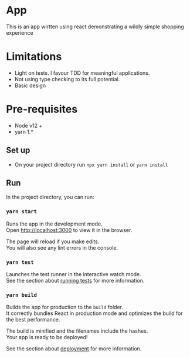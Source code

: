 # App

This is an app wirtten using react demonstrating a wildly simple shopping experience

# Limitations
* Light on tests. I favour TDD for meaningful applications.
* Not using type checking to its full potential.
* Basic design

# Pre-requisites
* Node v12 +
* yarn 1.*

## Set up
* On your project directory run `npx yarn install` or `yarn install`

## Run

In the project directory, you can run:

### `yarn start`

Runs the app in the development mode.\
Open [http://localhost:3000](http://localhost:3000) to view it in the browser.

The page will reload if you make edits.\
You will also see any lint errors in the console.

### `yarn test`

Launches the test runner in the interactive watch mode.\
See the section about [running tests](https://facebook.github.io/create-react-app/docs/running-tests) for more information.

### `yarn build`

Builds the app for production to the `build` folder.\
It correctly bundles React in production mode and optimizes the build for the best performance.

The build is minified and the filenames include the hashes.\
Your app is ready to be deployed!

See the section about [deployment](https://facebook.github.io/create-react-app/docs/deployment) for more information.

